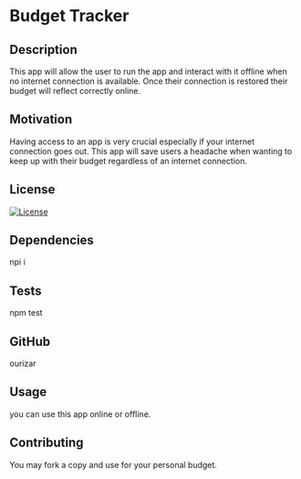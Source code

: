 # Budget Tracker

## Description
This app will allow the user to run the app and interact with it offline when no internet connection is available. Once their connection is restored their budget will reflect correctly online.  

## Motivation
Having access to an app is very crucial especially if your internet connection goes out. This app will save users a headache when wanting to keep up with their budget regardless of an internet connection.

## License
[![License](https://img.shields.io/badge/License-Apache%202.0-blue.svg)](https://opensource.org/licenses/Apache-2.0)

## Dependencies
npi i

## Tests
npm test

## GitHub
ourizar

## Usage
you can use this app online or offline.

## Contributing
You may fork a copy and use for your personal budget. 

